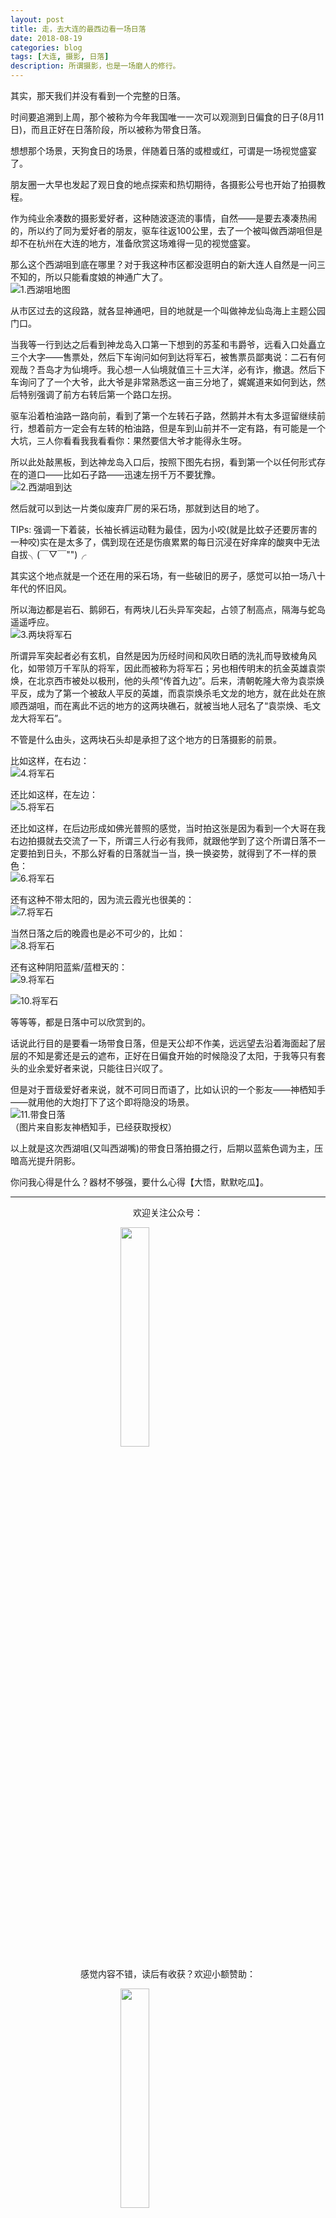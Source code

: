 ```yaml
---
layout: post
title: 走，去大连的最西边看一场日落
date: 2018-08-19
categories: blog
tags: [大连, 摄影, 日落]
description: 所谓摄影，也是一场磨人的修行。
---
```


<style>
img{
  display:block;
  margin:0
  auto;
}
</style>

<meta name="referrer" content="never">

其实，那天我们并没有看到一个完整的日落。

时间要追溯到上周，那个被称为今年我国唯一一次可以观测到日偏食的日子(8月11日)，而且正好在日落阶段，所以被称为带食日落。

想想那个场景，天狗食日的场景，伴随着日落的或橙或红，可谓是一场视觉盛宴了。

朋友圈一大早也发起了观日食的地点探索和热切期待，各摄影公号也开始了拍摄教程。

作为纯业余凑数的摄影爱好者，这种随波逐流的事情，自然——是要去凑凑热闹的，所以约了同为爱好者的朋友，驱车往返100公里，去了一个被叫做西湖咀但是却不在杭州在大连的地方，准备欣赏这场难得一见的视觉盛宴。

那么这个西湖咀到底在哪里？对于我这种市区都没逛明白的新大连人自然是一问三不知的，所以只能看度娘的神通广大了。
![1.西湖咀地图][1]

从市区过去的这段路，就各显神通吧，目的地就是一个叫做神龙仙岛海上主题公园门口。

当我等一行到达之后看到神龙岛入口第一下想到的苏荃和韦爵爷，远看入口处矗立三个大字——售票处，然后下车询问如何到达将军石，被售票员鄙夷说：二石有何观哉？吾岛才为仙境呼。我心想一人仙境就值三十三大洋，必有诈，撤退。然后下车询问了了一个大爷，此大爷是非常熟悉这一亩三分地了，娓娓道来如何到达，然后特别强调了前方右转后第一个路口左拐。

驱车沿着柏油路一路向前，看到了第一个左转石子路，然鹅并木有太多逗留继续前行，想着前方一定会有左转的柏油路，但是车到山前并不一定有路，有可能是一个大坑，三人你看看我我看看你：果然要信大爷才能得永生呀。

所以此处敲黑板，到达神龙岛入口后，按照下图先右拐，看到第一个以任何形式存在的道口——比如石子路——迅速左拐千万不要犹豫。
![2.西湖咀到达][2]

然后就可以到达一片类似废弃厂房的采石场，那就到达目的地了。

TIPs: 强调一下着装，长袖长裤运动鞋为最佳，因为小咬(就是比蚊子还要厉害的一种咬)实在是太多了，偶到现在还是伤痕累累的每日沉浸在好痒痒的酸爽中无法自拔╮(￣▽￣"")╭

其实这个地点就是一个还在用的采石场，有一些破旧的房子，感觉可以拍一场八十年代的怀旧风。

所以海边都是岩石、鹅卵石，有两块儿石头异军突起，占领了制高点，隔海与蛇岛遥遥呼应。
![3.两块将军石][3]

所谓异军突起者必有玄机，自然是因为历经时间和风吹日晒的洗礼而导致棱角风化，如带领万千军队的将军，因此而被称为将军石；另也相传明末的抗金英雄袁崇焕，在北京西市被处以极刑，他的头颅“传首九边”。后来，清朝乾隆大帝为袁崇焕平反，成为了第一个被敌人平反的英雄，而袁崇焕杀毛文龙的地方，就在此处在旅顺西湖咀，而在离此不远的地方的这两块礁石，就被当地人冠名了“袁崇焕、毛文龙大将军石”。

不管是什么由头，这两块石头却是承担了这个地方的日落摄影的前景。

比如这样，在右边：
![4.将军石][4]

还比如这样，在左边：
![5.将军石][5]

还比如这样，在后边形成如佛光普照的感觉，当时拍这张是因为看到一个大哥在我右边拍摄就去交流了一下，所谓三人行必有我师，就跟他学到了这个所谓日落不一定要拍到日头，不那么好看的日落就当一当，换一换姿势，就得到了不一样的景色：
![6.将军石][6]

还有这种不带太阳的，因为流云霞光也很美的：
![7.将军石][7]

当然日落之后的晚霞也是必不可少的，比如：
![8.将军石][8]

还有这种阴阳蓝紫/蓝橙天的：
![9.将军石][9]

![10.将军石][10]

等等等，都是日落中可以欣赏到的。

话说此行目的是要看一场带食日落，但是天公却不作美，远远望去沿着海面起了层层的不知是雾还是云的遮布，正好在日偏食开始的时候隐没了太阳，于我等只有套头的业余爱好者来说，只能往日兴叹了。

但是对于晋级爱好者来说，就不可同日而语了，比如认识的一个影友——神栖知手——就用他的大炮打下了这个即将隐没的场景。
![11.带食日落][11]
（图片来自影友神栖知手，已经获取授权）

以上就是这次西湖咀(又叫西湖嘴)的带食日落拍摄之行，后期以蓝紫色调为主，压暗高光提升阴影。

你问我心得是什么？器材不够强，要什么心得【大悟，默默吃瓜】。

------------
<p align="center">欢迎关注公众号：</p>
<img src="https://mmbiz.qpic.cn/mmbiz_jpg/QqiaFS6NT0eD1g2UjYu4VfCGHmbhgVqOAnNnJQfN7ZhRVUCopYOsfpPtIEB95VNEqu8trAxJXzGDg01ka6z6wzQ/0?wx_fmt=jpeg" width="30%" />

<p align="center">感觉内容不错，读后有收获？欢迎小额赞助：</p>
<img src="https://mmbiz.qpic.cn/mmbiz_jpg/QqiaFS6NT0eAzA577Ce49rCLiby9EtT195GRiaqKCT6QCQ5Weia9OZD72MJz4ABlqAy1gbHepk5hHM464hCiarQRI7w/0?wx_fmt=jpeg" width="30%" />

  [1]: https://mmbiz.qpic.cn/mmbiz_png/QqiaFS6NT0eCBdCru7ia443bDvMfOcX6uMv55Z7cCnU8aeJDSRZexWK0OkJUzRtHAgpZFLw8X6UEYiaahD4UWkZDQ/0?wx_fmt=png
  [2]: https://mmbiz.qpic.cn/mmbiz_jpg/QqiaFS6NT0eCBdCru7ia443bDvMfOcX6uMRumianwlibPibWF31j8zraBv7ibvx27t0hEP4Kgyte9QV5j2qhjL8ibYBXg/0?wx_fmt=jpeg
  [3]: https://mmbiz.qpic.cn/mmbiz_jpg/QqiaFS6NT0eCBdCru7ia443bDvMfOcX6uM5m69XvKSy7Jpxn72fJYArZxyovwBE4icptEtFSP16hEECA5eXdYO9Ug/0?wx_fmt=jpeg
  [4]: https://mmbiz.qpic.cn/mmbiz_jpg/QqiaFS6NT0eCBdCru7ia443bDvMfOcX6uMFvJY4rzV9aRFEHTMFQzL1dYXHx56Ftiar41FSqd2a0DStOr0SuibaASA/0?wx_fmt=jpeg
  [5]: https://mmbiz.qpic.cn/mmbiz_jpg/QqiaFS6NT0eCBdCru7ia443bDvMfOcX6uMEibVUqiagTA33WyjDGv0W2GMlYq8UenbOBUKrNXc3uicjOSQDZgaWvkwA/0?wx_fmt=jpeg
  [6]: https://mmbiz.qpic.cn/mmbiz_jpg/QqiaFS6NT0eCBdCru7ia443bDvMfOcX6uMcLe8Z2WQeVYWnQvQ2MibpBgZ9BJsLPEY4J934CpReW2IeCiakicwv0EDQ/0?wx_fmt=jpeg
  [7]: https://mmbiz.qpic.cn/mmbiz_jpg/QqiaFS6NT0eCBdCru7ia443bDvMfOcX6uMaEEK3wE0jBmL5CT6ySxic08tjt7vwo9fAOibwUzcTJEfJBFA8q4UA3VQ/0?wx_fmt=jpeg
  [8]: https://mmbiz.qpic.cn/mmbiz_jpg/QqiaFS6NT0eCBdCru7ia443bDvMfOcX6uMg13O7sYFE3nIFISHdWhTh9En8nH5q8gOnytUdpyG2icYojb8KFAiaYBg/0?wx_fmt=jpeg
  [9]: https://mmbiz.qpic.cn/mmbiz_jpg/QqiaFS6NT0eCBdCru7ia443bDvMfOcX6uMzRN3Qj56Ky9WUdhOCqTTVE1oe4PtyVpI9kuvqTFgXc3TjZczNAMVsQ/0?wx_fmt=jpeg
  [10]: https://mmbiz.qpic.cn/mmbiz_jpg/QqiaFS6NT0eCBdCru7ia443bDvMfOcX6uMJxKuna9AhZD7xFgDJMrNvEiaCBNUIq4f1zQSibR7WzL2jF2WCDIVnjJg/0?wx_fmt=jpeg
  [11]: https://mmbiz.qpic.cn/mmbiz_jpg/QqiaFS6NT0eCBdCru7ia443bDvMfOcX6uMelKibHiaKAkOxrNDt7libcCzPLmibzy1uU0dvHPUMkkyvUvXGvIWWSiaUMA/0?wx_fmt=jpeg

